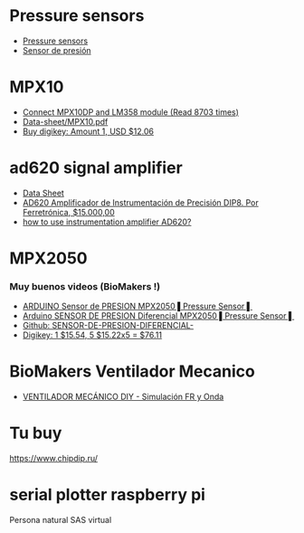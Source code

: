 # Pressure sensors
- [Pressure sensors](https://www.youtube.com/watch?v=PTlVEC3z1Zw)
- [Sensor de presión](https://www.youtube.com/watch?v=OTz4nSgZqTg)
# MPX10
- [Connect MPX10DP and LM358 module (Read 8703 times)](https://forum.arduino.cc/index.php?topic=197004.0)
- [Data-sheet/MPX10.pdf](https://www.nxp.com/docs/en/data-sheet/MPX10.pdf)
- [Buy digikey: Amount 1,	USD $12.06](https://www.digikey.com/product-detail/en/MPX10DP/MPX10DP-ND/464046/?itemSeq=323326920)

# ad620 signal amplifier
- [Data Sheet](https://www.analog.com/media/en/technical-documentation/data-sheets/AD620.pdf)
- [AD620 Amplificador de Instrumentación de Precisión DIP8. Por Ferretrónica, $15.000,00](https://ferretronica.com/products/ad620-amplificador-de-instrumentacion-de-precision-dip8?variant=19973858295901&currency=COP&utm_campaign=gs-2020-01-11&utm_source=google&utm_medium=smart_campaign&gclid=Cj0KCQjwm9D0BRCMARIsAIfvfIYUl8zlEvH0CC8JSbtn_SLr5-ryTeIOzBkUwG5FyBCqlMqPBal-Ha0aAhkrEALw_wcB)
- [how to use instrumentation amplifier AD620?](https://forum.allaboutcircuits.com/threads/how-to-use-instrumentation-amplifier-ad620.138417/)
  
# MPX2050
### Muy buenos videos (BioMakers !)
- [ARDUINO Sensor de PRESION MPX2050 ▌Pressure Sensor ▌](https://www.youtube.com/watch?v=rjMjyHfjTvM)
- [Arduino SENSOR DE PRESION Diferencial MPX2050 ▌Pressure Sensor ▌](https://www.youtube.com/watch?v=citWsBf-lzI)
- [Github: SENSOR-DE-PRESION-DIFERENCIAL-](https://github.com/BioelectronicaB/SENSOR-DE-PRESION-DIFERENCIAL-)
- [Digikey: 1	$15.54, 5	$15.22x5 =	$76.11](https://www.digikey.com/product-detail/en/nxp-usa-inc/MPX2050DP/MPX2050DP-ND/2186536)


# BioMakers Ventilador Mecanico
- [VENTILADOR MECÁNICO DIY - Simulación FR y Onda](https://www.youtube.com/watch?v=DVYIQWyNFC4)
 
# Tu buy
https://www.chipdip.ru/

# serial plotter raspberry pi


Persona natural
SAS virtual
